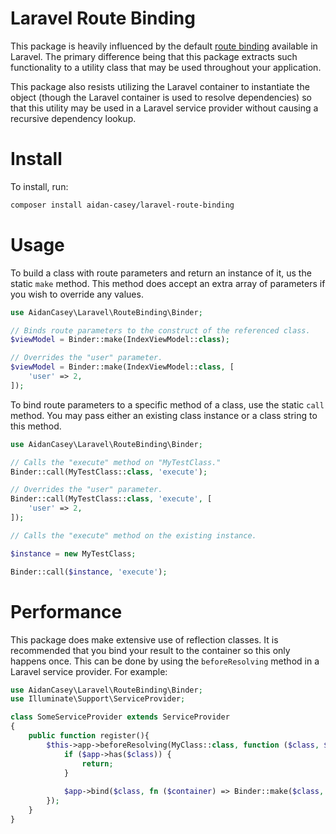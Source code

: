 # Laravel Route Binding

This package is heavily influenced by the default [route binding](https://github.com/laravel/framework/blob/b8be411c27ae9f0ef822dab0c1e6c48beb3e06e1/src/Illuminate/Routing/ImplicitRouteBinding.php) available in Laravel. The primary difference being that this package extracts such functionality to a utility class that may be used throughout your application.

This package also resists utilizing the Laravel container to instantiate the object (though the Laravel container is used to resolve dependencies) so that this utility may be used in a Laravel service provider without causing a recursive dependency lookup.

# Install
To install, run:

```bash
composer install aidan-casey/laravel-route-binding
```

# Usage
To build a class with route parameters and return an instance of it, us the static `make` method. This method does accept an extra array of parameters if you wish to override any values.

```php
use AidanCasey\Laravel\RouteBinding\Binder;

// Binds route parameters to the construct of the referenced class.
$viewModel = Binder::make(IndexViewModel::class);

// Overrides the "user" parameter.
$viewModel = Binder::make(IndexViewModel::class, [
    'user' => 2,
]);
```

To bind route parameters to a specific method of a class, use the static `call` method. You may pass either an existing class instance or a class string to this method.

```php
use AidanCasey\Laravel\RouteBinding\Binder;

// Calls the "execute" method on "MyTestClass."
Binder::call(MyTestClass::class, 'execute');

// Overrides the "user" parameter.
Binder::call(MyTestClass::class, 'execute', [
    'user' => 2,
]);

// Calls the "execute" method on the existing instance.

$instance = new MyTestClass;

Binder::call($instance, 'execute');
```

# Performance
This package does make extensive use of reflection classes. It is recommended that you bind your result to the container so this only happens once. This can be done by using the `beforeResolving` method in a Laravel service provider. For example:

```php
use AidanCasey\Laravel\RouteBinding\Binder;
use Illuminate\Support\ServiceProvider;

class SomeServiceProvider extends ServiceProvider
{
    public function register(){
        $this->app->beforeResolving(MyClass::class, function ($class, $parameters, $app) {
            if ($app->has($class)) {
                return;
            }
            
            $app->bind($class, fn ($container) => Binder::make($class, $parameters));
        });
    }
}
```